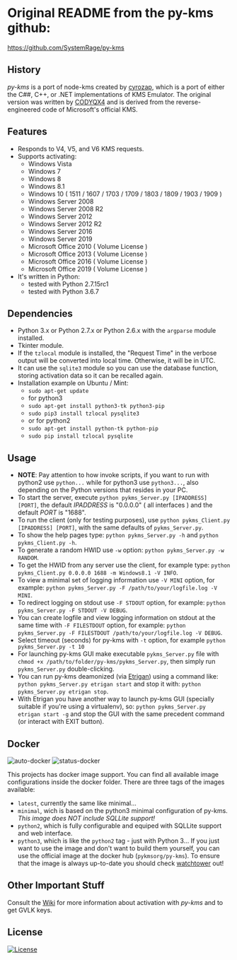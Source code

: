
# Original README from the py-kms github:

https://github.com/SystemRage/py-kms

## History
_py-kms_ is a port of node-kms created by [cyrozap](http://forums.mydigitallife.info/members/183074-markedsword), which is a port of either the C##, C++, or .NET implementations of KMS Emulator. The original version was written by [CODYQX4](http://forums.mydigitallife.info/members/89933-CODYQX4) and is derived from the reverse-engineered code of Microsoft's official KMS.

## Features
- Responds to V4, V5, and V6 KMS requests.
- Supports activating:
	- Windows Vista 
	- Windows 7 
	- Windows 8
	- Windows 8.1
	- Windows 10 ( 1511 / 1607 / 1703 / 1709 / 1803 / 1809 / 1903 / 1909 )
	- Windows Server 2008
	- Windows Server 2008 R2
	- Windows Server 2012
	- Windows Server 2012 R2
	- Windows Server 2016
	- Windows Server 2019
	- Microsoft Office 2010 ( Volume License )
	- Microsoft Office 2013 ( Volume License )
	- Microsoft Office 2016 ( Volume License )
	- Microsoft Office 2019 ( Volume License )
- It's written in Python:
	- tested with Python 2.7.15rc1 
	- tested with Python 3.6.7

## Dependencies
- Python 3.x or Python 2.7.x or Python 2.6.x with the `argparse` module installed.
- Tkinter module.
- If the `tzlocal` module is installed, the "Request Time" in the verbose output will be converted into local time. Otherwise, it will be in UTC.
- It can use the `sqlite3` module so you can use the database function, storing activation data so it can be recalled again. 
- Installation example on Ubuntu / Mint:
    - `sudo apt-get update`
    - for python3
    - `sudo apt-get install python3-tk python3-pip`
    - `sudo pip3 install tzlocal pysqlite3`
    - or for python2
    - `sudo apt-get install python-tk python-pip`
    - `sudo pip install tzlocal pysqlite`
       
## Usage
- __NOTE__: Pay attention to how invoke scripts, if you want to run with python2 use `python...` while for python3 use `python3...`, also depending on the Python versions that resides in your PC.
- To start the server, execute `python pykms_Server.py [IPADDRESS] [PORT]`, the default _IPADDRESS_ is "0.0.0.0" ( all interfaces ) and the default _PORT_ is "1688".
- To run the client (only for testing purposes), use `python pykms_Client.py [IPADDRESS] [PORT]`, with the same defaults of `pykms_Server.py`.
- To show the help pages type: `python pykms_Server.py -h` and `python pykms_Client.py -h`.
- To generate a random HWID use `-w` option: `python pykms_Server.py -w RANDOM`.
- To get the HWID from any server use the client, for example type: `python pykms_Client.py 0.0.0.0 1688 -m Windows8.1 -V INFO`.
- To view a minimal set of logging information use `-V MINI` option, for example: `python pykms_Server.py -F /path/to/your/logfile.log -V MINI`.
- To redirect logging on stdout use `-F STDOUT` option, for example: `python pykms_Server.py -F STDOUT -V DEBUG`.
- You can create logfile and view logging information on stdout at the same time with `-F FILESTDOUT` option, for example: `python pykms_Server.py -F FILESTDOUT /path/to/your/logfile.log -V DEBUG`.
- Select timeout (seconds) for py-kms with `-t` option, for example `python pykms_Server.py -t 10`
- For launching py-kms GUI make executable `pykms_Server.py` file with `chmod +x /path/to/folder/py-kms/pykms_Server.py`, then simply run `pykms_Server.py` double-clicking.
- You can run py-kms deamonized (via [Etrigan](https://github.com/SystemRage/Etrigan)) using a command like: `python pykms_Server.py etrigan start` and stop it with: `python pykms_Server.py etrigan stop`.
- With Etrigan you have another way to launch py-kms GUI (specially suitable if you're using a virtualenv), so: `python pykms_Server.py etrigan start -g`
and stop the GUI with the same precedent command (or interact with EXIT button).

## Docker
![auto-docker](https://img.shields.io/docker/cloud/automated/pykmsorg/py-kms)
![status-docker](https://img.shields.io/docker/cloud/build/pykmsorg/py-kms)

This projects has docker image support. You can find all available image configurations inside the docker folder.
There are three tags of the images available:
* `latest`, currently the same like minimal...
* `minimal`, wich is based on the python3 minimal configuration of py-kms. _This image does NOT include SQLLite support!_
* `python2`, which is fully configurable and equiped with SQLLite support and web interface.
* `python3`, which is like the `python2` tag - just with Python 3...
If you just want to use the image and don't want to build them yourself, you can use the official image at the docker hub (`pykmsorg/py-kms`).
To ensure that the image is always up-to-date you should check [watchtower](https://github.com/containrrr/watchtower) out!

## Other Important Stuff
Consult the [Wiki](https://github.com/SystemRage/py-kms/wiki) for more information about activation with _py-kms_ and to get GVLK keys.

## License
   [![License](https://img.shields.io/badge/license-unlicense-lightgray.svg)](https://github.com/SystemRage/py-kms/blob/master/LICENSE)
